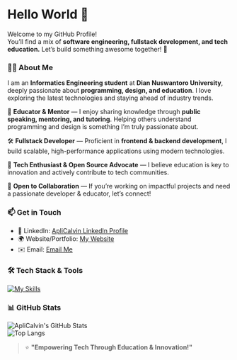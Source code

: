 # Hello World 👋  
Welcome to my GitHub Profile!  
You’ll find a mix of **software engineering, fullstack development, and tech education.** Let’s build something awesome together! 🚀  

### 👨‍💻 About Me  

I am an **Informatics Engineering student** at **Dian Nuswantoro University**, deeply passionate about **programming, design, and education**. I love exploring the latest technologies and staying ahead of industry trends.  

🎤 **Educator & Mentor** — I enjoy sharing knowledge through **public speaking, mentoring, and tutoring**. Helping others understand programming and design is something I’m truly passionate about.  

🛠️ **Fullstack Developer** — Proficient in **frontend & backend development**, I build scalable, high-performance applications using modern technologies.  

🚀 **Tech Enthusiast & Open Source Advocate** — I believe education is key to innovation and actively contribute to tech communities.  

🤝 **Open to Collaboration** — If you’re working on impactful projects and need a passionate developer & educator, let’s connect!  



### 📫 Get in Touch  
- 🔗 LinkedIn: [ApliCalvin LinkedIn Profile](https://linkedin.com/in/aplicalvin)  
- 🌍 Website/Portfolio: [My Website](https://aplicalvin.my.id)  
- ✉️ Email: [Email Me](mailto:calvins.simbolon@gmail.com)  



### 🛠️ Tech Stack & Tools  

[![My Skills](https://skillicons.dev/icons?i=figma,tailwindcss,bootstrap,html,css,js,php,laravel,npm,flutter,dart,mysql,cpp)](https://skillicons.dev)  



### 📊 GitHub Stats  

![ApliCalvin's GitHub Stats](https://github-readme-stats.vercel.app/api?username=aplicalvin&show_icons=true&theme=transparent)  
![Top Langs](https://github-readme-stats.vercel.app/api/top-langs/?username=aplicalvin&layout=compact&theme=transparent)  



> ⭐ **"Empowering Tech Through Education & Innovation!"**  
